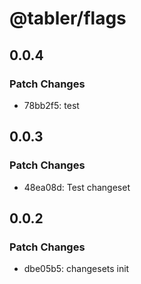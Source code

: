 # @tabler/flags

## 0.0.4

### Patch Changes

- 78bb2f5: test

## 0.0.3

### Patch Changes

- 48ea08d: Test changeset

## 0.0.2

### Patch Changes

- dbe05b5: changesets init
